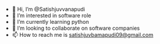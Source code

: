 - 👋 Hi, I’m @Satishjuvvanapudi
- 👀 I’m interested in software role
- 🌱 I’m currently learning python
- 💞️ I’m looking to collaborate on software companies
- 📫 How to reach me is satishjuvbamapudi09@gmail.com

<!---
Satishjuvvanapudi/Satishjuvvanapudi is a ✨ special ✨ repository because its `README.md` (this file) appears on your GitHub profile.
You can click the Preview link to take a look at your changes.
--->
